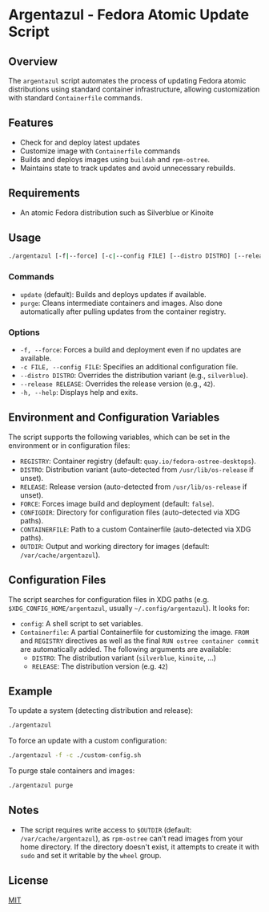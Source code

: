# Argentazul - Fedora Atomic Update Script

## Overview

The `argentazul` script automates the process of updating Fedora atomic
distributions using standard container infrastructure, allowing
customization with standard `Containerfile` commands.

## Features

- Check for and deploy latest updates
- Customize image with `Containerfile` commands
- Builds and deploys images using `buildah` and `rpm-ostree`.
- Maintains state to track updates and avoid unnecessary rebuilds.

## Requirements

- An atomic Fedora distribution such as Silverblue or Kinoite

## Usage

```bash
./argentazul [-f|--force] [-c|--config FILE] [--distro DISTRO] [--release RELEASE] [purge|update]
```

### Commands

- `update` (default): Builds and deploys updates if available.
- `purge`: Cleans intermediate containers and images.  Also done automatically
  after pulling updates from the container registry.

### Options

- `-f, --force`: Forces a build and deployment even if no updates are
  available.
- `-c FILE, --config FILE`: Specifies an additional configuration file.
- `--distro DISTRO`: Overrides the distribution variant (e.g., `silverblue`).
- `--release RELEASE`: Overrides the release version (e.g., `42`).
- `-h, --help`: Displays help and exits.

## Environment and Configuration Variables

The script supports the following variables, which can be set in the
environment or in configuration files:
- `REGISTRY`: Container registry (default: `quay.io/fedora-ostree-desktops`).
- `DISTRO`: Distribution variant (auto-detected from `/usr/lib/os-release` if
  unset).
- `RELEASE`: Release version (auto-detected from `/usr/lib/os-release` if
  unset).
- `FORCE`: Forces image build and deployment (default: `false`).
- `CONFIGDIR`: Directory for configuration files (auto-detected via XDG paths).
- `CONTAINERFILE`: Path to a custom Containerfile (auto-detected via XDG
  paths).
- `OUTDIR`: Output and working directory for images (default:
  `/var/cache/argentazul`).

## Configuration Files

The script searches for configuration files in XDG paths (e.g.
`$XDG_CONFIG_HOME/argentazul`, usually `~/.config/argentazul`). It looks for:
- `config`: A shell script to set variables.
- `Containerfile`: A partial Containerfile for customizing the image. `FROM`
  and `REGISTRY` directives as well as the final `RUN ostree container
  commit` are automatically added.  The following arguments are available:
    * `DISTRO`: The distribution variant (`silverblue`, `kinoite`, ...)
    * `RELEASE`: The distribution version (e.g. `42`)

## Example
To update a system (detecting distribution and release):
```bash
./argentazul
```

To force an update with a custom configuration:
```bash
./argentazul -f -c ./custom-config.sh
```

To purge stale containers and images:
```bash
./argentazul purge
```

## Notes

- The script requires write access to `$OUTDIR` (default:
  `/var/cache/argentazul`), as `rpm-ostree` can't read images from your home
  directory. If the directory doesn't exist, it attempts to create it with
  `sudo` and set it writable by the `wheel` group.

## License
[MIT](License)
